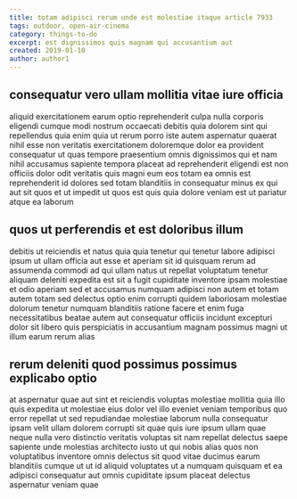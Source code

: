 ```yaml
---
title: totam adipisci rerum unde est molestiae itaque article 7933
tags: outdoor, open-air-cinema
category: things-to-do
excerpt: est dignissimos quis magnam qui accusantium aut
created: 2019-01-10
author: author1
---
```


## consequatur vero ullam mollitia vitae iure officia

aliquid exercitationem earum optio reprehenderit culpa nulla corporis eligendi cumque modi nostrum occaecati debitis quia dolorem sint qui repellendus quia enim quia ut rerum porro iste autem aspernatur quaerat nihil esse non veritatis exercitationem doloremque dolor ea provident consequatur ut quas tempore praesentium omnis dignissimos qui et nam nihil accusamus sapiente tempora placeat ad reprehenderit eligendi est non officiis dolor odit veritatis quis magni eum eos totam ea omnis est reprehenderit id dolores sed totam blanditiis in consequatur minus ex qui aut sit quos et ut impedit ut quos est quis quia dolore veniam est ut pariatur atque ea laborum

## quos ut perferendis et est doloribus illum

debitis ut reiciendis et natus quia quia tenetur qui tenetur labore adipisci ipsum ut ullam officia aut esse et aperiam sit id quisquam rerum ad assumenda commodi ad qui ullam natus ut repellat voluptatum tenetur aliquam deleniti expedita est sit a fugit cupiditate inventore ipsam molestiae et odio aperiam sed et accusamus numquam adipisci non autem et totam autem totam sed delectus optio enim corrupti quidem laboriosam molestiae dolorum tenetur numquam blanditiis ratione facere et enim fuga necessitatibus beatae autem aut consequatur officiis incidunt excepturi dolor sit libero quis perspiciatis in accusantium magnam possimus magni ut illum earum rerum alias

## rerum deleniti quod possimus possimus explicabo optio

at aspernatur quae aut sint et reiciendis voluptas molestiae mollitia quia illo quis expedita ut molestiae eius dolor vel illo eveniet veniam temporibus quo error repellat ut sed repudiandae molestiae laborum nulla consequatur ipsam velit ullam dolorem corrupti sit quae quis iure ipsum ullam quae neque nulla vero distinctio veritatis voluptas sit nam repellat delectus saepe sapiente unde molestias architecto iusto ut qui nobis alias quos non voluptatibus inventore omnis delectus sit quod vitae ducimus earum blanditiis cumque ut ut id aliquid voluptates ut a numquam quisquam et ea adipisci consequatur aut omnis cupiditate ipsum placeat delectus aspernatur veniam quae

